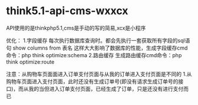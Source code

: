# think5.1-api-cms-wxxcx

  API使用的是thinkphp5.1,cms是手动的写的简易,xcx是小程序

  优化：
	1.字段缓存
		每次执行数据库查询时。都会先执行一套获取所有字段的sql语句
			show columns from 表名
		这样大大影响了数据库的性能，生成字段缓存cmd命令：php think optimize:schema
	2.路由缓存
		生成路由缓存cmd命令：php think optimize:route


  注意：从购物车页面面进入订单支付页面与从我的订单进入支付页面是不同的
	1.从购物车页面进入支付页面，此时还没有生成订单号(即没有请求生成订单号的接口)，而从我的当但进入订单支付页面，已经生成了订单，只是还没有进行支付而已